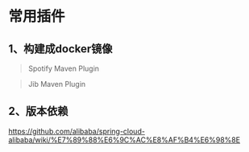 # 常用插件


## 1、构建成docker镜像

> Spotify Maven Plugin


> Jib Maven Plugin


## 2、版本依赖
https://github.com/alibaba/spring-cloud-alibaba/wiki/%E7%89%88%E6%9C%AC%E8%AF%B4%E6%98%8E
